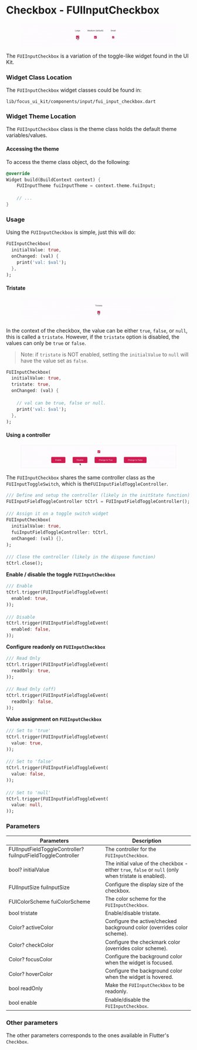 # Checkbox - FUIInputCheckbox

<figure><img src="../../../.gitbook/assets/fuiinputcheckbox01.gif" alt=""><figcaption></figcaption></figure>

The `FUIInputCheckbox` is a variation of the toggle-like widget found in the UI Kit.

### Widget Class Location

The `FUIInputCheckbox` widget classes could be found in:

```
lib/focus_ui_kit/components/input/fui_input_checkbox.dart
```

### Widget Theme Location

The `FUIInputCheckbox` class is the theme class holds the default theme variables/values.

#### Accessing the theme

To access the theme class object, do the following:

```dart
@override
Widget build(BuildContext context) {
    FUIInputTheme fuiInputTheme = context.theme.fuiInput;
    
    // ...
}
```

### Usage

Using the `FUIInputCheckbox` is simple, just this will do:

```dart
FUIInputCheckbox(
  initialValue: true,
  onChanged: (val) {
    print('val: $val');
  },
);
```

#### Tristate

<figure><img src="../../../.gitbook/assets/fuiinputcheckbox02.gif" alt=""><figcaption></figcaption></figure>

In the context of the checkbox, the value can be either `true`, `false`, or `null`, this is called a `tristate`. However, if the `tristate` option is disabled, the values can only be `true` or `false`.

> Note: if `tristate` is NOT enabled, setting the `initialValue` to `null` will have the value set as `false`.

```dart
FUIInputCheckbox(
  initialValue: true,
  tristate: true,
  onChanged: (val) {
  
    // val can be true, false or null.
    print('val: $val');
  },
);
```

#### Using a controller

<figure><img src="../../../.gitbook/assets/fuiinputcheckbox03.gif" alt=""><figcaption></figcaption></figure>

The `FUIInputCheckbox` shares the same controller class as the `FUIInputToggleSwitch`, which is the`FUIInputFieldToggleController`.

```dart
/// Define and setup the controller (likely in the initState function)
FUIInputFieldToggleController tCtrl = FUIInputFieldToggleController();

/// Assign it on a toggle switch widget
FUIInputCheckbox(
  initialValue: true,
  fuiInputFieldToggleController: tCtrl,
  onChanged: (val) {},
);

/// Close the controller (likely in the dispose function)
tCtrl.close();
```

**Enable / disable the toggle `FUIInputCheckbox`**

```dart
/// Enable
tCtrl.trigger(FUIInputFieldToggleEvent(
  enabled: true,
));

/// Disable
tCtrl.trigger(FUIInputFieldToggleEvent(
  enabled: false,
));
```

**Configure readonly on `FUIInputCheckbox`**

```dart
/// Read Only
tCtrl.trigger(FUIInputFieldToggleEvent(
  readOnly: true,
));

/// Read Only (off)
tCtrl.trigger(FUIInputFieldToggleEvent(
  readOnly: false,
));
```

**Value assignment on `FUIInputCheckbox`**

```dart
/// Set to 'true'
tCtrl.trigger(FUIInputFieldToggleEvent(
  value: true,
));

/// Set to 'false'
tCtrl.trigger(FUIInputFieldToggleEvent(
  value: false,
));

/// Set to 'null'
tCtrl.trigger(FUIInputFieldToggleEvent(
  value: null,
));
```

### Parameters

| Parameters                                                   | Description                                                                                           |
| ------------------------------------------------------------ | ----------------------------------------------------------------------------------------------------- |
| FUIInputFieldToggleController? fuiInputFieldToggleController | The controller for the `FUIInputCheckbox`.                                                            |
| bool? initialValue                                           | The initial value of the checkbox - either `true`, `false` or `null` (only when tristate is enabled). |
| FUIInputSize fuiInputSize                                    | Configure the display size of the checkbox.                                                           |
| FUIColorScheme fuiColorScheme                                | The color scheme for the `FUIInputCheckbox`.                                                          |
| bool tristate                                                | Enable/disable tristate.                                                                              |
| Color? activeColor                                           | Configure the active/checked background color (overrides color scheme).                               |
| Color? checkColor                                            | Configure the checkmark color (overrides color scheme).                                               |
| Color? focusColor                                            | Configure the background color when the widget is focused.                                            |
| Color? hoverColor                                            | Configure the background color when the widget is hovered.                                            |
| bool readOnly                                                | Make the `FUIInputCheckbox` to be readonly.                                                           |
| bool enable                                                  | Enable/disable the `FUIInputCheckbox`.                                                                |

### Other parameters

The other parameters corresponds to the ones available in Flutter's `Checkbox`.
